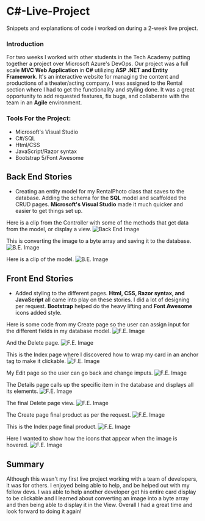 # C#-Live-Project
Snippets and explanations of code i worked on during a 2-week live project.

### Introduction
For two weeks I worked with other students in the Tech Academy putting together a project over Microsoft Azure's DevOps. Our project was a full scale
**MVC Web Application** in **C#** utilizing **ASP .NET and Entity Framework**. It's an interactive website for managing the content and productions of a theater/acting company. I was assigned to the Rental section where I had to get the functionality and styling done. It was a great opportunity to add requested features, fix bugs, and collaberate with the team in an **Agile** environment.

### Tools For the Project:
- Microsoft's Visual Studio
- C#/SQL
- Html/CSS
- JavaScript/Razor syntax
- Bootstrap 5/Font Awesome



## Back End Stories
- Creating an entity model for my RentalPhoto class that saves to the database. Adding the schema for the **SQL** model and scaffolded the CRUD pages. 
**Microsoft's Visual Studio** made it much quicker and easier to get things set up.


Here is a clip from the Controller with some of the methods that get data from the model, or display a view.
![Back End Image](https://github.com/clcar23/C-Sharp-Live-Project/blob/main/C%23-live-project13BE.png)

This is converting the image to a byte array and saving it to the database.
![B.E. Image](https://github.com/clcar23/C-Sharp-Live-Project/blob/main/C%23-live-project14BE.png)

Here is a clip of the model.
![B.E. Image](https://github.com/clcar23/C-Sharp-Live-Project/blob/main/C%23-live-project15BE.png)



## Front End Stories
- Added styling to the different pages. **Html, CSS, Razor syntax, and JavaScript** all came into play on these stories. I did a lot of designing per request. **Bootstrap** helped do the heavy lifting and **Font Awesome** icons added style.

Here is some code from my Create page so the user can assign input for the different fields in my database model.
![F.E. Image](https://github.com/clcar23/C-Sharp-Live-Project/blob/main/C%23-live-project2FE.png)

And the Delete page.
![F.E. Image](https://github.com/clcar23/C-Sharp-Live-Project/blob/main/C%23-live-project3FE.png)

This is the Index page where I discovered how to wrap my card in an anchor tag to make it clickable. 
![F.E. Image](https://github.com/clcar23/C-Sharp-Live-Project/blob/main/C%23-live-project4.png)

My Edit page so the user can go back and change imputs.
![F.E. Image](https://github.com/clcar23/C-Sharp-Live-Project/blob/main/C%23-live-projectFE.png)

The Details page calls up the specific item in the database and displays all its elements.
![F.E. Image](https://github.com/clcar23/C-Sharp-Live-Project/blob/main/C%23-live-project5.png)

The final Delete page view.
![F.E. Image](https://github.com/clcar23/C-Sharp-Live-Project/blob/main/C%23-live-project10.png)

The Create page final product as per the request.
![F.E. Image](https://github.com/clcar23/C-Sharp-Live-Project/blob/main/C%23-live-project8.png)

This is the Index page final product.
![F.E. Image](https://github.com/clcar23/C-Sharp-Live-Project/blob/main/C%23-live-project7.png)

Here I wanted to show how the icons that appear when the image is hovered.
![F.E. Image](https://github.com/clcar23/C-Sharp-Live-Project/blob/main/C%23-live-project9.png)


## Summary
Although this wasn't my first live project working with a team of developers, it was for others. I enjoyed being able to help, and be helped out with my fellow
devs. I was able to help another developer get his entire card display to be clickable and I learned about converting an image into a byte array and then being able to display it in the View. Overall I had a great time and look forward to doing it again!
